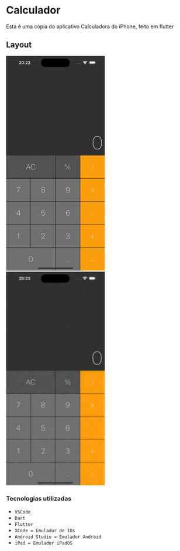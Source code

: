 # Calculador

Esta é uma cópia do aplicativo Calculadora do iPhone, feito em flutter

## Layout

<img src="./assets/imgs/CalculatorIMG.png" alt="Calculator IMG" width="270px"> <img src="./assets/gifs/CalculatorGIF.gif" alt="Gif Calculator" width="270px">

### Tecnologias utilizadas
- ``VSCode``
- ``Dart``
- ``Flutter``
- ``XCode = Emulador de IOs``
- ``Android Studio = Emulador Android``
- ``iPad = Emulador iPadOS``